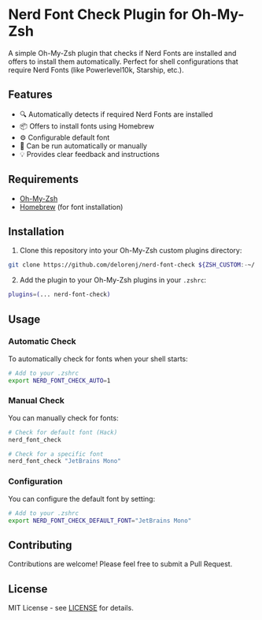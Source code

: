 # Nerd Font Check Plugin for Oh-My-Zsh

A simple Oh-My-Zsh plugin that checks if Nerd Fonts are installed and offers to install them automatically. Perfect for shell configurations that require Nerd Fonts (like Powerlevel10k, Starship, etc.).

## Features

- 🔍 Automatically detects if required Nerd Fonts are installed
- 📦 Offers to install fonts using Homebrew
- ⚙️ Configurable default font
- 🚀 Can be run automatically or manually
- 💡 Provides clear feedback and instructions

## Requirements

- [Oh-My-Zsh](https://ohmyz.sh/)
- [Homebrew](https://brew.sh/) (for font installation)

## Installation

1. Clone this repository into your Oh-My-Zsh custom plugins directory:
```bash
git clone https://github.com/delorenj/nerd-font-check ${ZSH_CUSTOM:-~/.oh-my-zsh/custom}/plugins/nerd-font-check
```

2. Add the plugin to your Oh-My-Zsh plugins in your `.zshrc`:
```bash
plugins=(... nerd-font-check)
```

## Usage

### Automatic Check

To automatically check for fonts when your shell starts:

```bash
# Add to your .zshrc
export NERD_FONT_CHECK_AUTO=1
```

### Manual Check

You can manually check for fonts:

```bash
# Check for default font (Hack)
nerd_font_check

# Check for a specific font
nerd_font_check "JetBrains Mono"
```

### Configuration

You can configure the default font by setting:

```bash
# Add to your .zshrc
export NERD_FONT_CHECK_DEFAULT_FONT="JetBrains Mono"
```

## Contributing

Contributions are welcome! Please feel free to submit a Pull Request.

## License

MIT License - see [LICENSE](LICENSE) for details.
